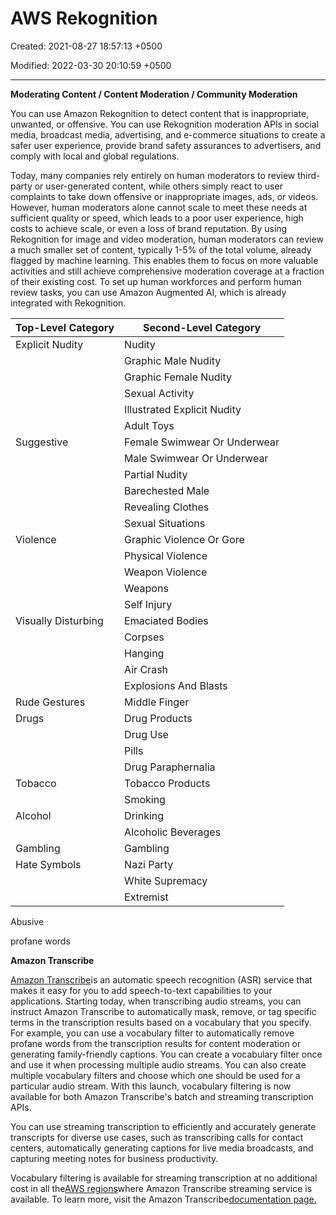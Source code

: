 # AWS Rekognition

Created: 2021-08-27 18:57:13 +0500

Modified: 2022-03-30 20:10:59 +0500

---

**Moderating Content / Content Moderation / Community Moderation**

You can use Amazon Rekognition to detect content that is inappropriate, unwanted, or offensive. You can use Rekognition moderation APIs in social media, broadcast media, advertising, and e-commerce situations to create a safer user experience, provide brand safety assurances to advertisers, and comply with local and global regulations.



Today, many companies rely entirely on human moderators to review third-party or user-generated content, while others simply react to user complaints to take down offensive or inappropriate images, ads, or videos. However, human moderators alone cannot scale to meet these needs at sufficient quality or speed, which leads to a poor user experience, high costs to achieve scale, or even a loss of brand reputation. By using Rekognition for image and video moderation, human moderators can review a much smaller set of content, typically 1-5% of the total volume, already flagged by machine learning. This enables them to focus on more valuable activities and still achieve comprehensive moderation coverage at a fraction of their existing cost. To set up human workforces and perform human review tasks, you can use Amazon Augmented AI, which is already integrated with Rekognition.



| **Top-Level Category** | **Second-Level Category**    |
|------------------------|------------------------------|
| Explicit Nudity        | Nudity                       |
|                       | Graphic Male Nudity          |
|                       | Graphic Female Nudity        |
|                       | Sexual Activity              |
|                       | Illustrated Explicit Nudity  |
|                       | Adult Toys                   |
| Suggestive             | Female Swimwear Or Underwear |
|                       | Male Swimwear Or Underwear   |
|                       | Partial Nudity               |
|                       | Barechested Male             |
|                       | Revealing Clothes            |
|                       | Sexual Situations            |
| Violence               | Graphic Violence Or Gore     |
|                       | Physical Violence            |
|                       | Weapon Violence              |
|                       | Weapons                      |
|                       | Self Injury                  |
| Visually Disturbing    | Emaciated Bodies             |
|                       | Corpses                      |
|                       | Hanging                      |
|                       | Air Crash                    |
|                       | Explosions And Blasts        |
| Rude Gestures          | Middle Finger                |
| Drugs                  | Drug Products                |
|                       | Drug Use                     |
|                       | Pills                        |
|                       | Drug Paraphernalia           |
| Tobacco                | Tobacco Products             |
|                       | Smoking                      |
| Alcohol                | Drinking                     |
|                       | Alcoholic Beverages          |
| Gambling               | Gambling                     |
| Hate Symbols           | Nazi Party                   |
|                       | White Supremacy              |
|                       | Extremist                    |



Abusive

profane words



**Amazon Transcribe**

[Amazon Transcribe](https://aws.amazon.com/transcribe/)is an automatic speech recognition (ASR) service that makes it easy for you to add speech-to-text capabilities to your applications. Starting today, when transcribing audio streams, you can instruct Amazon Transcribe to automatically mask, remove, or tag specific terms in the transcription results based on a vocabulary that you specify. For example, you can use a vocabulary filter to automatically remove profane words from the transcription results for content moderation or generating family-friendly captions. You can create a vocabulary filter once and use it when processing multiple audio streams. You can also create multiple vocabulary filters and choose which one should be used for a particular audio stream. With this launch, vocabulary filtering is now available for both Amazon Transcribe's batch and streaming transcription APIs.



You can use streaming transcription to efficiently and accurately generate transcripts for diverse use cases, such as transcribing calls for contact centers, automatically generating captions for live media broadcasts, and capturing meeting notes for business productivity.



Vocabulary filtering is available for streaming transcription at no additional cost in all the[AWS regions](https://aws.amazon.com/about-aws/global-infrastructure/regional-product-services/)where Amazon Transcribe streaming service is available. To learn more, visit the Amazon Transcribe[documentation page.](https://docs.aws.amazon.com/transcribe/latest/dg/filter-unwanted-words.html)
